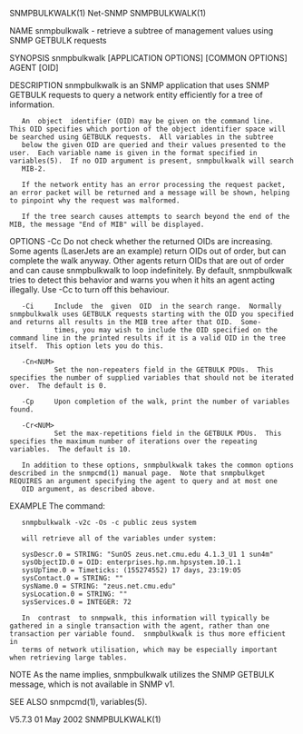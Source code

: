 SNMPBULKWALK(1)                                                                                    Net-SNMP                                                                                   SNMPBULKWALK(1)



NAME
       snmpbulkwalk - retrieve a subtree of management values using SNMP GETBULK requests

SYNOPSIS
       snmpbulkwalk [APPLICATION OPTIONS] [COMMON OPTIONS] AGENT [OID]

DESCRIPTION
       snmpbulkwalk is an SNMP application that uses SNMP GETBULK requests to query a network entity efficiently for a tree of information.

       An  object  identifier (OID) may be given on the command line.  This OID specifies which portion of the object identifier space will be searched using GETBULK requests.  All variables in the subtree
       below the given OID are queried and their values presented to the user.  Each variable name is given in the format specified in variables(5).  If no OID argument is present, snmpbulkwalk will search
       MIB-2.

       If the network entity has an error processing the request packet, an error packet will be returned and a message will be shown, helping to pinpoint why the request was malformed.

       If the tree search causes attempts to search beyond the end of the MIB, the message "End of MIB" will be displayed.

OPTIONS
       -Cc     Do  not check whether the returned OIDs are increasing.  Some agents (LaserJets are an example) return OIDs out of order, but can complete the walk anyway.  Other agents return OIDs that are
               out of order and can cause snmpbulkwalk to loop indefinitely.  By default, snmpbulkwalk tries to detect this behavior and warns you when it hits an agent acting illegally.  Use -Cc  to  turn
               off this behaviour.

       -Ci     Include  the  given  OID  in the search range.  Normally snmpbulkwalk uses GETBULK requests starting with the OID you specified and returns all results in the MIB tree after that OID.  Some-
               times, you may wish to include the OID specified on the command line in the printed results if it is a valid OID in the tree itself.  This option lets you do this.

       -Cn<NUM>
               Set the non-repeaters field in the GETBULK PDUs.  This specifies the number of supplied variables that should not be iterated over.  The default is 0.

       -Cp     Upon completion of the walk, print the number of variables found.

       -Cr<NUM>
               Set the max-repetitions field in the GETBULK PDUs.  This specifies the maximum number of iterations over the repeating variables.  The default is 10.

       In addition to these options, snmpbulkwalk takes the common options described in the snmpcmd(1) manual page.  Note that snmpbulkget REQUIRES an argument specifying the agent to query and at most one
       OID argument, as described above.

EXAMPLE
       The command:

       snmpbulkwalk -v2c -Os -c public zeus system

       will retrieve all of the variables under system:

       sysDescr.0 = STRING: "SunOS zeus.net.cmu.edu 4.1.3_U1 1 sun4m"
       sysObjectID.0 = OID: enterprises.hp.nm.hpsystem.10.1.1
       sysUpTime.0 = Timeticks: (155274552) 17 days, 23:19:05
       sysContact.0 = STRING: ""
       sysName.0 = STRING: "zeus.net.cmu.edu"
       sysLocation.0 = STRING: ""
       sysServices.0 = INTEGER: 72

       In  contrast  to snmpwalk, this information will typically be gathered in a single transaction with the agent, rather than one transaction per variable found.  snmpbulkwalk is thus more efficient in
       terms of network utilisation, which may be especially important when retrieving large tables.

NOTE
       As the name implies, snmpbulkwalk utilizes the SNMP GETBULK message, which is not available in SNMP v1.

SEE ALSO
       snmpcmd(1), variables(5).



V5.7.3                                                                                           01 May 2002                                                                                  SNMPBULKWALK(1)
